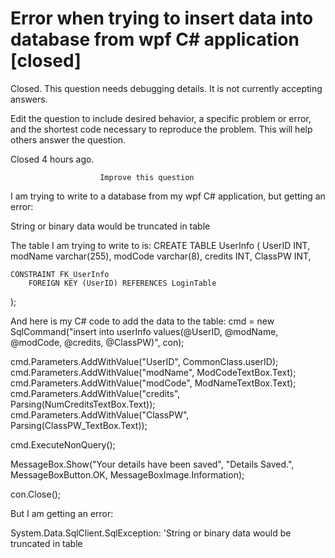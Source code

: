 
# Error when trying to insert data into database from wpf C# application [closed]







Closed. This question needs debugging details. It is not currently accepting answers.
                        
                    










 Edit the question to include desired behavior, a specific problem or error, and the shortest code necessary to reproduce the problem. This will help others answer the question.


Closed 4 hours ago.







                        Improve this question
                    



I am trying to write to a database from my wpf C# application, but getting an error:

String or binary data would be truncated in table

The table I am trying to write to is:
CREATE TABLE UserInfo
(
    UserID INT,
    modName varchar(255),
    modCode varchar(8),
    credits INT,
    ClassPW INT,

    CONSTRAINT FK_UserInfo 
        FOREIGN KEY (UserID) REFERENCES LoginTable
);

And here is my C# code to add the data to the table:
cmd = new SqlCommand("insert into userInfo values(@UserID, @modName, @modCode, @credits, @ClassPW)", con);

cmd.Parameters.AddWithValue("UserID", CommonClass.userID);
cmd.Parameters.AddWithValue("modName", ModCodeTextBox.Text);
cmd.Parameters.AddWithValue("modCode", ModNameTextBox.Text);
cmd.Parameters.AddWithValue("credits", Parsing(NumCreditsTextBox.Text));
cmd.Parameters.AddWithValue("ClassPW", Parsing(ClassPW_TextBox.Text));

cmd.ExecuteNonQuery();

MessageBox.Show("Your details have been saved", "Details Saved.", MessageBoxButton.OK, MessageBoxImage.Information);

con.Close();

But I am getting an error:

System.Data.SqlClient.SqlException: 'String or binary data would be truncated in table


        